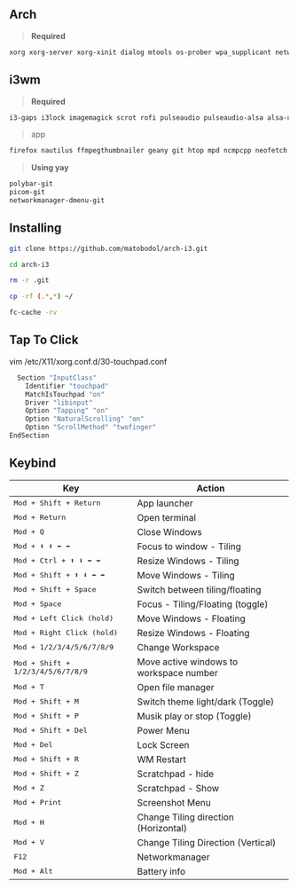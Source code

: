 ## Arch
> **Required**
```bash
xorg xorg-server xorg-xinit dialog mtools os-prober wpa_supplicant networkmanager dosfstools wireless_tools
```
## i3wm
> **Required**
```bash
i3-gaps i3lock imagemagick scrot rofi pulseaudio pulseaudio-alsa alsa-utils brightnessctl qt5ct lxsession lxappearance xsettingsd dunst libnotify feh gtk-engine-murrine xclip rxvt-unicode w3m
```
> app
```bash
firefox nautilus ffmpegthumbnailer geany git htop mpd ncmpcpp neofetch ranger thermald tlp tlp-rdw upower vim
```
> **Using yay**
```bash
polybar-git
picom-git
networkmanager-dmenu-git
```
## Installing
```bash
git clone https://github.com/matobodol/arch-i3.git
```
```bash
cd arch-i3
```
```bash
rm -r .git
```
```bash
cp -rf (.*,*) ~/
```
```bash
fc-cache -rv 
```
## Tap To Click
vim /etc/X11/xorg.conf.d/30-touchpad.conf
```bash
  Section "InputClass"
	Identifier "touchpad"
	MatchIsTouchpad "on"
	Driver "libinput"
	Option "Tapping" "on"
	Option "NaturalScrolling" "on"
	Option "ScrollMethod" "twofinger"
EndSection
```
## Keybind

| Key                                                                   | Action                                  |
| --------------------------------------------------------------------- | --------------------------------------- |
| <kbd>Mod + Shift + Return                                             | App launcher                            |
| <kbd>Mod + Return                                                     | Open terminal                           |
| <kbd>Mod + Q                                                          | Close Windows                           |
| <kbd>Mod + :arrow_up: :arrow_down: :arrow_left: :arrow_right:         | Focus to window - Tiling                |
| <kbd>Mod + Ctrl + :arrow_up: :arrow_down: :arrow_left: :arrow_right:  | Resize Windows - Tiling                 |
| <kbd>Mod + Shift + :arrow_up: :arrow_down: :arrow_left: :arrow_right: | Move Windows - Tiling                   |
| <kbd>Mod + Shift + Space                                              | Switch between tiling/floating          |
| <kbd>Mod + Space                                                      | Focus - Tiling/Floating (toggle)        |
| <kbd>Mod + Left Click (hold)                                          | Move Windows - Floating                 |
| <kbd>Mod + Right Click (hold)                                         | Resize Windows - Floating               |
| <kbd>Mod + 1/2/3/4/5/6/7/8/9                                          | Change Workspace                        |
| <kbd>Mod + Shift + 1/2/3/4/5/6/7/8/9                                  | Move active windows to workspace number |
| <kbd>Mod + T                                                          | Open file manager                       |
| <kbd>Mod + Shift + M                                                  | Switch theme light/dark (Toggle)        |
| <kbd>Mod + Shift + P                                                  | Musik play or stop (Toggle)             |
| <kbd>Mod + Shift + Del                                                | Power Menu                              |
| <kbd>Mod + Del                                                        | Lock Screen                             |
| <kbd>Mod + Shift + R                                                  | WM Restart                              |
| <kbd>Mod + Shift + Z                                                  | Scratchpad - hide                       |
| <kbd>Mod + Z                                                          | Scratchpad - Show                       |
| <kbd>Mod + Print                                                      | Screenshot Menu                         |
| <kbd>Mod + H                                                          | Change Tiling direction (Horizontal)    |
| <kbd>Mod + V                                                          | Change Tiling Direction (Vertical)      |
| <kbd>F12                                                              | Networkmanager     |
| <kbd>Mod + Alt                                                        | Battery info                            |
